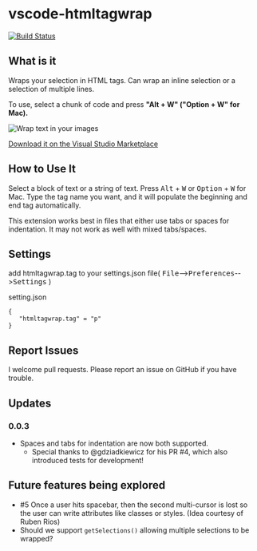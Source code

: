# vscode-htmltagwrap
[![Build Status](https://travis-ci.org/Microsoft/vscode-htmltagwrap.svg?branch=master)](https://travis-ci.org/Microsoft/vscode-htmltagwrap)

## What is it
Wraps your selection in HTML tags.  Can wrap an inline selection or a selection of multiple lines.

To use, select a chunk of code and press **"Alt + W" ("Option + W" for Mac).**

![Wrap text in your images](images/screenshot.gif)

[Download it on the Visual Studio Marketplace](https://marketplace.visualstudio.com/items/bradgashler.htmltagwrap)

## How to Use It
Select a block of text or a string of text.  Press <kbd>Alt</kbd> + <kbd>W</kbd> or <kbd>Option</kbd> + <kbd>W</kbd> for Mac.  Type the tag name you want, and it will populate the beginning and end tag automatically.

This extension works best in files that either use tabs or spaces for indentation.  It may not work as well with mixed tabs/spaces.

## Settings

add htmltagwrap.tag to your settings.json file( <kbd>File</kbd>--><kbd>Preferences</kbd>--><kbd>Settings</kbd> )

setting.json 
 ```
 {
    "htmltagwrap.tag" = "p"
 }
 ```

## Report Issues
I welcome pull requests.  Please report an issue on GitHub if you have trouble.

## Updates
### 0.0.3
* Spaces and tabs for indentation are now both supported.
    - Special thanks to @gdziadkiewicz for his PR #4, which also introduced tests for development!

## Future features being explored
- #5 Once a user hits spacebar, then the second multi-cursor is lost so the user can write attributes like classes or styles. (Idea courtesy of Ruben Rios)
- Should we support `getSelections()` allowing multiple selections to be wrapped?
